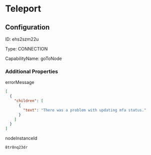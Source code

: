 # Teleport
## Configuration
ID:  ehs2szm22u

Type: CONNECTION 

CapabilityName: goToNode






### Additional Properties
errorMessage
```json 
[
  {
    "children": [
      {
        "text": "There was a problem with updating mfa status."
      }
    ]
  }
]
```


nodeInstanceId
```string 
8tr8nq23dr
```





